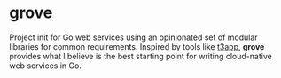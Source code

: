 # grove

Project init for Go web services using an opinionated set of modular libraries for common requirements. Inspired by tools like [t3app](https://create.t3.gg),
**grove** provides what I believe is the best starting point for writing cloud-native web services in Go.

